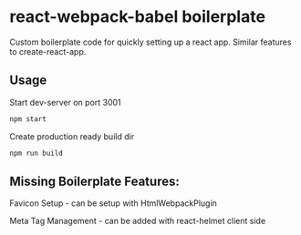 # react-webpack-babel boilerplate

Custom boilerplate code for quickly setting up a react app. Similar features to create-react-app.

## Usage
Start dev-server on port 3001
```bash
npm start 
```

Create production ready build dir
```bash
npm run build
```

## Missing Boilerplate Features: 
Favicon Setup - can be setup with HtmlWebpackPlugin

Meta Tag Management - can be added with react-helmet client side
